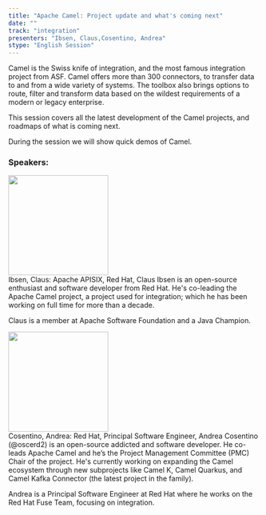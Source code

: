 ```yaml
---
title: "Apache Camel: Project update and what's coming next"
date: "" 
track: "integration"
presenters: "Ibsen, Claus,Cosentino, Andrea"
stype: "English Session"
---
```

Camel is the Swiss knife of integration, and the most famous integration project from ASF.
Camel offers more than 300 connectors, to transfer data to and from a wide variety of systems. The toolbox also brings options to route, filter and transform data based on the wildest requirements of a modern or legacy enterprise.

This session covers all the latest development of the Camel projects, and roadmaps of what is coming next. 

During the session we will show quick demos of Camel.
 ### Speakers: 
 <img src="images/speaker/1141.png" width="200" /><br>Ibsen, Claus: Apache APISIX, Red Hat, Claus Ibsen is an open-source enthusiast and software developer from Red Hat. He's co-leading the Apache Camel project, a project used for integration; which he has been working on full time for more than a decade.

Claus is a member at Apache Software Foundation and a Java Champion.
 <img src="images/speaker/1141_2.png" width="200" /><br>Cosentino, Andrea: Red Hat, Principal Software Engineer, Andrea Cosentino (@oscerd2) is an open-source addicted and software developer. He co-leads Apache Camel and he’s the Project Management Committee (PMC) Chair of the project. He's currently working on expanding the Camel ecosystem through new subprojects like Camel K, Camel Quarkus, and Camel Kafka Connector (the latest project in the family). 

Andrea is a Principal Software Engineer at Red Hat where he works on the Red Hat Fuse Team, focusing on integration.
 